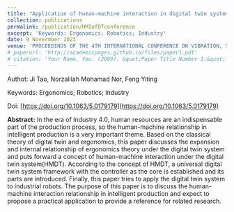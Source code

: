 ```yaml
---
title: "Application of human-machine interaction in digital twin system of industrial robot"
collection: publications
permalink: /publication/HMIofDTconference
excerpt: 'Keywords: Ergonomics; Robotics; Industry'
date: 9 Novermber 2023
venue: 'PROCEEDINGS OF THE 4TH INTERNATIONAL CONFERENCE ON VIBRATION, SOUND AND SYSTEM DYNAMICS (ICVSSD 2022)'
# paperurl: 'http://academicpages.github.io/files/paper1.pdf'
# citation: 'Your Name, You. (2009). &quot;Paper Title Number 1.&quot; <i>Journal 1</i>. 1(1).'
---
```

Authot: Ji Tao, Norzalilah Mohamad Nor, Feng Yiting

Keywords: Ergonomics; Robotics; Industry

Doi: [https://doi.org/10.1063/5.0179179](https://doi.org/10.1063/5.0179179)

**Abstract:**
In the era of Industry 4.0, human resources are an indispensable part of the production process, 
so the human-machine relationship in intelligent production is a very important theme. Based on 
the classical theory of digital twin and ergonomics, this paper discusses the expansion and 
internal relationship of ergonomics theory under the digital twin system and puts forward a 
concept of human-machine interaction under the digital twin system(HMDT). According to the concept
of HMDT, a universal digital twin system framework with the controller as the core is established 
and its parts are introduced. Finally, this paper tries to apply the digital twin system to 
industrial robots. The purpose of this paper is to discuss the human-machine interaction 
relationship in intelligent production and expect to propose a practical application to provide 
a reference for related research.